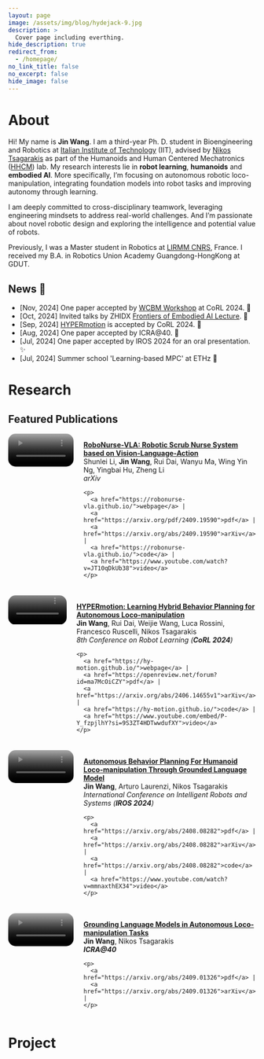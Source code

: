 ```yaml
---
layout: page
image: /assets/img/blog/hydejack-9.jpg
description: >
  Cover page including everthing.
hide_description: true
redirect_from:
  - /homepage/
no_link_title: false 
no_excerpt: false 
hide_image: false
---
```


# About

Hi! My name is **Jin Wang**. I am a third-year Ph. D. student in Bioengineering and Robotics at [Italian Institute of Technology](https://www.iit.it/) (IIT), advised by [Nikos Tsagarakis](https://hhcm.iit.it/our-staff-details/-/people/nikos-tsagarakis) as part of the Humanoids and Human Centered Mechatronics ([HHCM](https://hhcm.iit.it/home)) lab. My research interests lie in **robot learning**, **humanoids** and **embodied AI**. More specifically, I’m focusing on autonomous robotic loco-manipulation, integrating foundation models into robot tasks and improving autonomy through learning.

I am deeply committed to cross-disciplinary teamwork, leveraging engineering mindsets to address real-world challenges. And I’m passionate about novel robotic design and exploring the intelligence and potential value of robots.

Previously, I was a Master student in Robotics at [LIRMM CNRS](https://www.lirmm.fr/teams-en/IDH-en/), France. I received my B.A. in Robotics Union Academy Guangdong-HongKong at GDUT.


## News 📰

- [Nov, 2024] One paper accepted by [WCBM Workshop](https://wcbm-workshop.github.io/) at CoRL 2024. 📃
- [Oct, 2024] Invited talks by ZHIDX  [Frontiers of Embodied AI Lecture](https://course.zhidx.com/c/MGZjNWEzOWJjZDcxODhlNTg2OTM=). 💬
- [Sep, 2024] [HYPERmotion](https://hy-motion.github.io/) is accepted by CoRL 2024. 🎉
- [Aug, 2024] One paper accepted by ICRA@40. 📃
- [Jul, 2024] One paper accepted by IROS 2024 for an oral presentation. ✨
- [Jul, 2024] Summer school 'Learning-based MPC' at ETHz 🚡

# Research
## Featured Publications

<div style="display: flex; align-items: flex-start; margin-bottom: 20px;">

  <!-- 左侧：论文 GIF 动图 -->
  <div style="flex: 1; padding-right: 20px;">
    <a href="https://robonurse-vla.github.io/">
      <video playsinline autoplay loop muted src="assets/video/robonurse.mp4" poster="assets/img/research/robonurse.gif" alt="sym" width="100%" style="padding-top:0px;padding-bottom:0px;border-radius:15px;"></video>
    </a>
  </div>

  <!-- 右侧：论文信息 -->
  <div style="flex: 1;">
    <p><a href="https://robonurse-vla.github.io/" id="ROBONURSE">
      <strong>RoboNurse-VLA: Robotic Scrub Nurse System based on Vision-Language-Action</strong></a><br>
      Shunlei Li, <strong>Jin Wang</strong>, Rui Dai, Wanyu Ma, Wing Yin Ng, Yingbai Hu, Zheng Li<br>
      <em>arXiv</em><br>
    </p>

    <p>
      <a href="https://robonurse-vla.github.io/">webpage</a> |
      <a href="https://arxiv.org/pdf/2409.19590">pdf</a> |
      <a href="https://arxiv.org/abs/2409.19590">arXiv</a> |
      <a href="https://robonurse-vla.github.io/">code</a> |
      <a href="https://www.youtube.com/watch?v=JT10qDkUb38">video</a>
    </p>

  </div>
</div>


<div style="display: flex; align-items: flex-start; margin-bottom: 20px;">

  <!-- 左侧：论文 GIF 动图 -->
  <div style="flex: 1; padding-right: 20px;">
    <a href="https://hy-motion.github.io/">
      <video playsinline autoplay loop muted src="assets/video/hymotion.mp4" poster="assets/img/research/hymotion.gif" alt="sym" width="100%" style="padding-top:0px;padding-bottom:0px;border-radius:15px;"></video>
    </a>
  </div>

  <!-- 右侧：论文信息 -->
  <div style="flex: 1;">
    <p><a href="https://hy-motion.github.io/" id="HYPERMOTION">
      <strong>HYPERmotion: Learning Hybrid Behavior Planning for Autonomous Loco-manipulation</strong></a><br>
      <strong>Jin Wang</strong>, Rui Dai, Weijie Wang, Luca Rossini, Francesco Ruscelli, Nikos Tsagarakis<br>
      <em>8th Conference on Robot Learning (<strong>CoRL 2024</strong>)</em><br>
    </p>

    <p>
      <a href="https://hy-motion.github.io/">webpage</a> |
      <a href="https://openreview.net/forum?id=ma7McOiCZY">pdf</a> |
      <a href="https://arxiv.org/abs/2406.14655v1">arXiv</a> |
      <a href="https://hy-motion.github.io/">code</a> |
      <a href="https://www.youtube.com/embed/P-Y_fzpjlhY?si=9S3ZT4HDTwwdufXY">video</a>
    </p>

  </div>
</div>


<div style="display: flex; align-items: flex-start; margin-bottom: 20px;">

  <!-- 左侧：论文 GIF 动图 -->
  <div style="flex: 1; padding-right: 20px;">
    <a href="https://arxiv.org/abs/2408.08282">
      <video playsinline autoplay loop muted src="assets/video/iros2024.mp4" poster="assets/img/research/iros2024.gif" alt="sym" width="100%" style="padding-top:0px;padding-bottom:0px;border-radius:15px;"></video>
    </a>
  </div>

  <!-- 右侧：论文信息 -->
  <div style="flex: 1;">
    <p><a href="https://arxiv.org/abs/2408.08282" id="IROS24">
      <strong>Autonomous Behavior Planning For Humanoid Loco-manipulation Through Grounded Language Model</strong></a><br>
      <strong>Jin Wang</strong>, Arturo Laurenzi, Nikos Tsagarakis<br>
      <em>International Conference on Intelligent Robots and Systems (<strong>IROS 2024</strong>)</em><br>
    </p>

    <p>
      <a href="https://arxiv.org/abs/2408.08282">pdf</a> |
      <a href="https://arxiv.org/abs/2408.08282">arXiv</a> |
      <a href="https://arxiv.org/abs/2408.08282">code</a> |
      <a href="https://www.youtube.com/watch?v=mmnaxthEX34">video</a>
    </p>

  </div>
</div>

<div style="display: flex; align-items: flex-start; margin-bottom: 20px;">

  <!-- 左侧：论文 GIF 动图 -->
  <div style="flex: 1; padding-right: 20px;">
    <a href="https://arxiv.org/abs/2409.01326">
      <video playsinline autoplay loop muted src="assets/img/research/ICRA@40.png" poster="assets/img/research/ICRA@40.png" alt="sym" width="100%" style="padding-top:0px;padding-bottom:0px;border-radius:15px;"></video>
    </a>
  </div>

  <!-- 右侧：论文信息 -->
  <div style="flex: 1;">
    <p><a href="https://arxiv.org/abs/2409.01326" id="HYPERMOTION">
      <strong>Grounding Language Models in Autonomous Loco-manipulation Tasks</strong></a><br>
      <strong>Jin Wang</strong>, Nikos Tsagarakis<br>
      <em><strong>ICRA@40</strong></em><br>
    </p>

    <p>
      <a href="https://arxiv.org/abs/2409.01326">pdf</a> |
      <a href="https://arxiv.org/abs/2409.01326">arXiv</a> |
    </p>

  </div>
</div>


# Project

